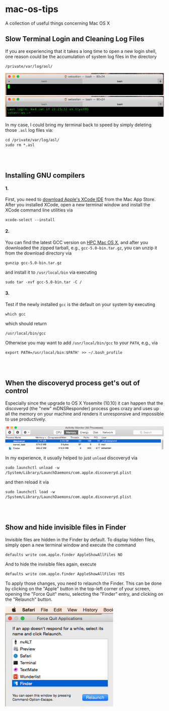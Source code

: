 # mac-os-tips
A collection of useful things concerning Mac OS X

## Slow Terminal Login and Cleaning Log Files

If you are experiencing that it takes a long time to open a new login shell, one reason could be the accumulation of system log files in the directory 

    /private/var/log/asl/
    
![](./images/terminal_login_1.png)
![](./images/terminal_login_2.png)

In my case, I could bring my terminal back to speed by simply deleting those `.asl` log files via:

	cd /private/var/log/asl/
	sudo rm *.asl 
	
	
<br>
<br>

## Installing GNU compilers

#### 1.

First, you need to [download Apple's XCode IDE](https://itunes.apple.com/us/app/xcode/id497799835?mt=12) from the Mac App Store. After you installed XCode, open a new terminal window and install the XCode command line utilities via 

	xcode-select --install 
	
	
#### 2. 

You can find the latest GCC version on [HPC Mac OS X](http://hpc.sourceforge.net), and after you downloaded the zipped tarball, e.g., `gcc-5.0-bin.tar.gz`, you can unzip it from the download directory via

	gunzip gcc-5.0-bin.tar.gz

and install it to `/usr/local/bin` via executing

	sudo tar -xvf gcc-5.0-bin.tar -C /
	
	
#### 3. 

Test if the newly installed `gcc` is the default on your system by executing

	which gcc

which should return

	/usr/local/bin/gcc
	

Otherwise you may want to add `/usr/local/bin/gcc` to your `PATH`, e.g., via

	export PATH=/usr/local/bin:$PATH' >> ~/.bash_profile
	
	
<br>
<br>

## When the discoveryd process get's out of control

Especially since the upgrade to OS X Yosemite (10.10) it can happen that the discoveryd (the "new" mDNSResponder) process goes crazy and uses up all the memory on your machine and renders it unresponsive and impossible to use productively. 

![](./images/discoveryd.png)

In my experience, it usually helped to just `unload` discoveryd via 

    sudo launchctl unload -w /System/Library/LaunchDaemons/com.apple.discoveryd.plist

and then reload it via

    sudo launchctl load -w /System/Library/LaunchDaemons/com.apple.discoveryd.plist


<br>
<br>


## Show and hide invisible files in Finder

Invisible files are hidden in the Finder by default. To display hidden files, simply open a new terminal window and execute the command

    defaults write com.apple.finder AppleShowAllFiles NO

And to hide the invisible files again, execute

    defaults write com.apple.finder AppleShowAllFiles YES

To apply those changes, you need to relaunch the Finder. This can be done by clicking on the "Apple" button in the top-left corner of your screen, opening the "Force Quit" menu, selecting the "Finder" entry, and clicking on the "Relaunch" button.

![](./images/relaunch_finder.png)